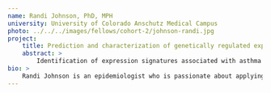 ```yaml
---
name: Randi Johnson, PhD, MPH
university: University of Colorado Anschutz Medical Campus
photo: ../../../images/fellows/cohort-2/johnson-randi.jpg
project:
    title: Prediction and characterization of genetically regulated expression of target tissues in asthma
    abstract: >
        Identification of expression signatures associated with asthma in target tissues can give new insight into the genetics driving dysfunction in allergic disease. In this study, I will build and apply predictive models to estimate genetically driven gene expression in CD4+ T cells and nasal airway epithelium (NAE), and test and replicate associations between estimated gene expression and asthma. Integration of TOPMed whole genome sequencing (WGS) data with private gene expression and genotyping data from two populations of African ancestry will capitalize on the ecosystem’s capability to combine public and private datasets. I will develop standardized analytical pipelines for implementation of gene expression prediction and association testing in the ecosystem, and collaborate with my peers developing similarly reusable workflows for the broader scientific community.
bio: >
    Randi Johnson is an epidemiologist who is passionate about applying her strong quantitative and inter-personal skills to improve population health. Her research leverages multi-omics data to elucidate factors contributing to immune and autoimmune disease development and progression, specifically studying asthma in her postdoctoral fellowship with Dr. Kathleen Barnes at the Colorado Center for Personalized Medicine. Prior to completing her MPH and PhD in Epidemiology at the Colorado School of Public Health, Dr. Johnson worked as an educator and community health professional. Most days you can find her outside, soaking up the sun and beautiful mountain views.
---
```

